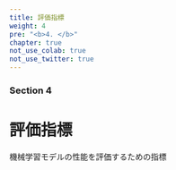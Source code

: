 ```yaml
---
title: 評価指標
weight: 4
pre: "<b>4. </b>"
chapter: true
not_use_colab: true
not_use_twitter: true
---
```


### Section 4
# 評価指標

機械学習モデルの性能を評価するための指標